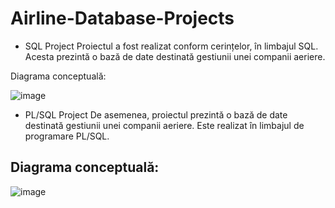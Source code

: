 # Airline-Database-Projects

- SQL Project
Proiectul a fost realizat conform cerințelor, în limbajul SQL. Acesta prezintă o bază de date destinată gestiunii unei companii aeriere.

Diagrama conceptuală:

![image](https://user-images.githubusercontent.com/95356241/236639249-d8b988e4-3f8f-499e-8033-87ff15f928be.png)


- PL/SQL Project
De asemenea, proiectul prezintă o bază de date destinată gestiunii unei companii aeriere. Este realizat în limbajul de programare PL/SQL.

## Diagrama conceptuală:

![image](https://user-images.githubusercontent.com/95356241/236639424-0f20f455-559d-4d68-9783-5a95e5bd1f7f.png)
